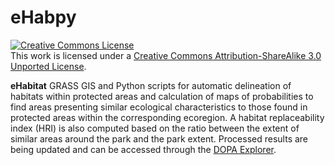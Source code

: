 eHabpy
============

<a rel="license" href="http://creativecommons.org/licenses/by-sa/3.0/deed.en_US"><img alt="Creative Commons License" style="border-width:0" src="http://i.creativecommons.org/l/by-sa/3.0/88x31.png" /></a><br />This work is licensed under a <a rel="license" href="http://creativecommons.org/licenses/by-sa/3.0/deed.en_US">Creative Commons Attribution-ShareAlike 3.0 Unported License</a>.

**eHabitat** GRASS GIS and Python scripts for automatic delineation of habitats within protected areas and calculation of maps of probabilities to find areas presenting similar ecological characteristics to those found in protected areas within the corresponding ecoregion. A habitat replaceability index (HRI) is also computed based on the ratio between the extent of similar areas around the park and the park extent. Processed results are being updated and can be accessed through the [DOPA Explorer](http://ehabitat-wps.jrc.ec.europa.eu/dopa_explorer/).
